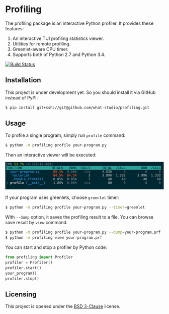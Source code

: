 Profiling
=========

The profiling package is an interactive Python profiler.  It provides these
features:

1. An interactive TUI profiling statistics viewer.
1. Utilities for remote profiling.
1. Greenlet-aware CPU timer.
1. Supports both of Python 2.7 and Python 3.4.

[![Build Status](https://travis-ci.org/what-studio/profiling.svg?branch=master)](https://travis-ci.org/what-studio/profiling)

Installation
------------

This project is under development yet.  So you should install it via GitHub
instead of PyPI:

```sh
$ pip install git+ssh://git@github.com/what-studio/profiling.git
```

Usage
-----

To profile a single program, simply run `profile` command:

```sh
$ python -m profiling profile your-program.py
```

Then an interactive viewer will be executed:

![](screenshots/your-program.png)

If your program uses greenlets, choose `greenlet` timer:

```sh
$ python -m profiling profile your-program.py --timer=greenlet
```

With `--dump` option, it saves the profiling result to a file.  You can browse
save result by `view` command.

```sh
$ python -m profiling profile your-program.py --dump=your-program.prf
$ python -m profiling view your-program.prf
```

You can start and stop a profiler by Python code:

```python
from profiling import Profiler
profiler = Profiler()
profiler.start()
your_program()
profiler.stop()
```

Licensing
---------

This project is opened under the [BSD 3-Clause] license.

[BSD 3-Clause]: http://opensource.org/licenses/BSD-3-Clause
